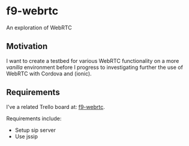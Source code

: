 # f9-webrtc
An exploration of WebRTC

## Motivation

I want to create a testbed for various WebRTC functionality on a more _vanilla_ environment before I progress to investigating further the use of WebRTC with Cordova and (ionic).

## Requirements

I've a related Trello board at: [f9-webrtc](https://trello.com/b/Gbe5U7pc/f9-webrtc).

Requirements include:

- Setup sip server
- Use jssip
